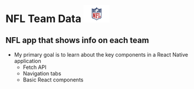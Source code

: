 # NFL Team Data <img src="assets/nfl_logo.png" alt="missing_logo" width="70"/>

## NFL app that shows info on each team

- My primary goal is to learn about the key components in a React Native application
  - Fetch API
  - Navigation tabs
  - Basic React components

